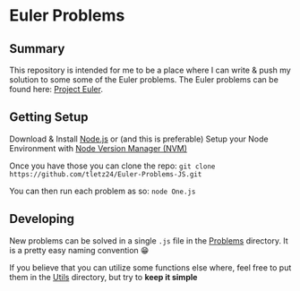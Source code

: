 # Euler Problems

## Summary

This repository is intended for me to be a place where I can write & push my solution to some some of the Euler problems.
The Euler problems can be found here: [Project Euler](https://projecteuler.net/archives).

## Getting Setup

Download & Install [Node.js](https://nodejs.org/en/) or (and this is preferable) Setup your Node Environment with [Node Version Manager (NVM)](https://github.com/creationix/nvm)

Once you have those you can clone the repo:
`git clone https://github.com/tletz24/Euler-Problems-JS.git`

You can then run each problem as so:
`node One.js`

## Developing

New problems can be solved in a single `.js` file in the [Problems](Problems/) directory.
It is a pretty easy naming convention 😁

If you believe that you can utilize some functions else where, feel free to put them in
the [Utils](Utils/) directory, but try to **keep it simple**

